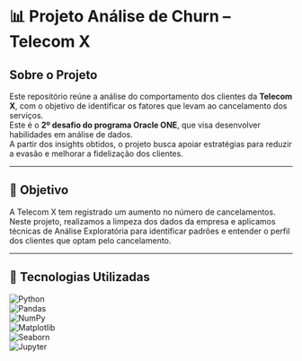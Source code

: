 # 📊 Projeto Análise de Churn – Telecom X

## Sobre o Projeto

Este repositório reúne a análise do comportamento dos clientes da **Telecom X**, com o objetivo de identificar os fatores que levam ao cancelamento dos serviços.  
Este é o **2º desafio do programa Oracle ONE**, que visa desenvolver habilidades em análise de dados.  
A partir dos insights obtidos, o projeto busca apoiar estratégias para reduzir a evasão e melhorar a fidelização dos clientes.

---

## 📌 Objetivo

A Telecom X tem registrado um aumento no número de cancelamentos.  
Neste projeto, realizamos a limpeza dos dados da empresa e aplicamos técnicas de Análise Exploratória para identificar padrões e entender o perfil dos clientes que optam pelo cancelamento.

---

## 🧰 Tecnologias Utilizadas

![Python](https://img.shields.io/badge/Python-3776AB?style=for-the-badge&logo=python&logoColor=white)  
![Pandas](https://img.shields.io/badge/Pandas-150458?style=for-the-badge&logo=pandas&logoColor=white)  
![NumPy](https://img.shields.io/badge/NumPy-013243?style=for-the-badge&logo=numpy&logoColor=white)  
![Matplotlib](https://img.shields.io/badge/Matplotlib-11557C?style=for-the-badge&logo=matplotlib&logoColor=white)  
![Seaborn](https://img.shields.io/badge/Seaborn-2D7188?style=for-the-badge&logo=seaborn&logoColor=white)  
![Jupyter](https://img.shields.io/badge/Jupyter-F37626?style=for-the-badge&logo=jupyter&logoColor=white)

